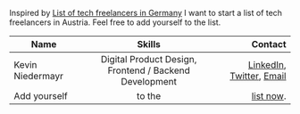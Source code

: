 Inspired by [List of tech freelancers in Germany](https://github.com/lassediercks/list-of-tech-freelancers-in-germany) I want to start a list of tech freelancers in Austria. 
Feel free to add yourself to the list.

| Name        | Skills           |  Contact  |
| ------------- |:-------------:| -----:|
| Kevin Niedermayr | Digital Product Design, Frontend / Backend Development | [LinkedIn](https://www.linkedin.com/in/augusteight/), [Twitter](https://twitter.com/keeev), [Email](mailto:hi@augusteight.at)|
| Add yourself     | to the      |  [list now](https://github.com/keeev/list-of-tech-freelancers-in-austria/pulls). |
